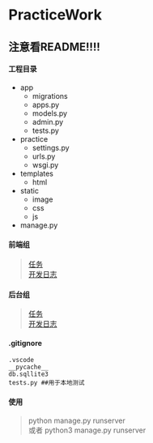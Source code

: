 # PracticeWork
## 注意看README!!!!

#### 工程目录
* app
    * migrations
    * apps.py
    * models.py
    * admin.py
    * tests.py
* practice
    * settings.py
    * urls.py
    * wsgi.py
* templates
    * html
* static
    * image
    * css
    * js
* manage.py

#### 前端组
> [任务](develop_log/front_end_mission.md)  
> [开发日志](develop_log/front_end_log.md)  

#### 后台组
> [任务](develop_log/backstage_mission.md)  
> [开发日志](develop_log/backstage_log.md)  

#### .gitignore
```
.vscode
__pycache__
db.sqllite3 
tests.py ##用于本地测试
```

#### 使用
> python manage.py runserver  
> 或者
> python3 manage.py runserver  